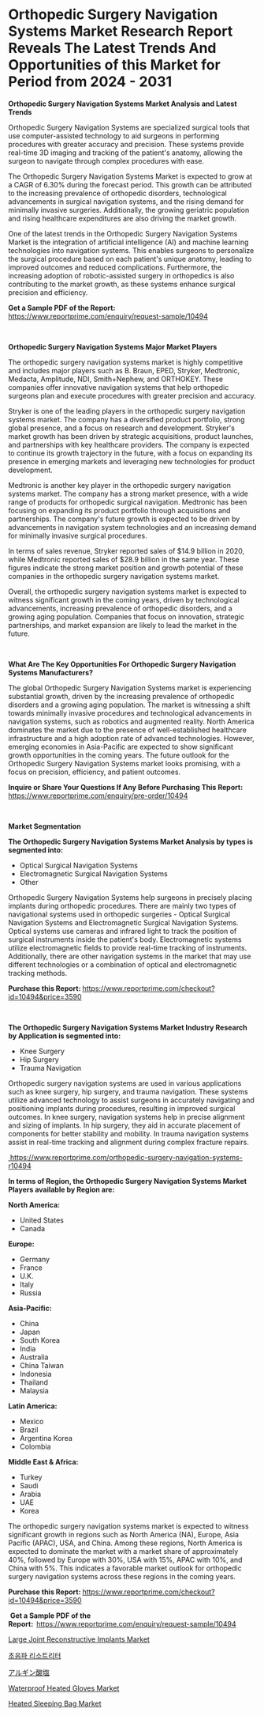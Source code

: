 <p><h1>Orthopedic Surgery Navigation Systems Market Research Report Reveals The Latest Trends And Opportunities of this Market for Period from 2024 - 2031</h1></p><p><strong>Orthopedic Surgery Navigation Systems Market Analysis and Latest Trends</strong></p>
<p><p>Orthopedic Surgery Navigation Systems are specialized surgical tools that use computer-assisted technology to aid surgeons in performing procedures with greater accuracy and precision. These systems provide real-time 3D imaging and tracking of the patient's anatomy, allowing the surgeon to navigate through complex procedures with ease.</p><p>The Orthopedic Surgery Navigation Systems Market is expected to grow at a CAGR of 6.30% during the forecast period. This growth can be attributed to the increasing prevalence of orthopedic disorders, technological advancements in surgical navigation systems, and the rising demand for minimally invasive surgeries. Additionally, the growing geriatric population and rising healthcare expenditures are also driving the market growth.</p><p>One of the latest trends in the Orthopedic Surgery Navigation Systems Market is the integration of artificial intelligence (AI) and machine learning technologies into navigation systems. This enables surgeons to personalize the surgical procedure based on each patient's unique anatomy, leading to improved outcomes and reduced complications. Furthermore, the increasing adoption of robotic-assisted surgery in orthopedics is also contributing to the market growth, as these systems enhance surgical precision and efficiency.</p></p>
<p><strong>Get a Sample PDF of the Report:&nbsp;</strong> <a href="https://www.reportprime.com/enquiry/request-sample/10494">https://www.reportprime.com/enquiry/request-sample/10494</a></p>
<p>&nbsp;</p>
<p><strong>Orthopedic Surgery Navigation Systems Major Market Players</strong></p>
<p><p>The orthopedic surgery navigation systems market is highly competitive and includes major players such as B. Braun, EPED, Stryker, Medtronic, Medacta, Amplitude, NDI, Smith+Nephew, and ORTHOKEY. These companies offer innovative navigation systems that help orthopedic surgeons plan and execute procedures with greater precision and accuracy. </p><p>Stryker is one of the leading players in the orthopedic surgery navigation systems market. The company has a diversified product portfolio, strong global presence, and a focus on research and development. Stryker's market growth has been driven by strategic acquisitions, product launches, and partnerships with key healthcare providers. The company is expected to continue its growth trajectory in the future, with a focus on expanding its presence in emerging markets and leveraging new technologies for product development.</p><p>Medtronic is another key player in the orthopedic surgery navigation systems market. The company has a strong market presence, with a wide range of products for orthopedic surgical navigation. Medtronic has been focusing on expanding its product portfolio through acquisitions and partnerships. The company's future growth is expected to be driven by advancements in navigation system technologies and an increasing demand for minimally invasive surgical procedures.</p><p>In terms of sales revenue, Stryker reported sales of $14.9 billion in 2020, while Medtronic reported sales of $28.9 billion in the same year. These figures indicate the strong market position and growth potential of these companies in the orthopedic surgery navigation systems market.</p><p>Overall, the orthopedic surgery navigation systems market is expected to witness significant growth in the coming years, driven by technological advancements, increasing prevalence of orthopedic disorders, and a growing aging population. Companies that focus on innovation, strategic partnerships, and market expansion are likely to lead the market in the future.</p></p>
<p>&nbsp;</p>
<p><strong>What Are The Key Opportunities For Orthopedic Surgery Navigation Systems Manufacturers?</strong></p>
<p><p>The global Orthopedic Surgery Navigation Systems market is experiencing substantial growth, driven by the increasing prevalence of orthopedic disorders and a growing aging population. The market is witnessing a shift towards minimally invasive procedures and technological advancements in navigation systems, such as robotics and augmented reality. North America dominates the market due to the presence of well-established healthcare infrastructure and a high adoption rate of advanced technologies. However, emerging economies in Asia-Pacific are expected to show significant growth opportunities in the coming years. The future outlook for the Orthopedic Surgery Navigation Systems market looks promising, with a focus on precision, efficiency, and patient outcomes.</p></p>
<p><strong>Inquire or Share Your Questions If Any Before Purchasing This Report:</strong> <a href="https://www.reportprime.com/enquiry/pre-order/10494">https://www.reportprime.com/enquiry/pre-order/10494</a></p>
<p>&nbsp;</p>
<p><strong>Market Segmentation</strong></p>
<p><strong>The Orthopedic Surgery Navigation Systems Market Analysis by types is segmented into:</strong></p>
<p><ul><li>Optical Surgical Navigation Systems</li><li>Electromagnetic Surgical Navigation Systems</li><li>Other</li></ul></p>
<p><p>Orthopedic Surgery Navigation Systems help surgeons in precisely placing implants during orthopedic procedures. There are mainly two types of navigational systems used in orthopedic surgeries - Optical Surgical Navigation Systems and Electromagnetic Surgical Navigation Systems. Optical systems use cameras and infrared light to track the position of surgical instruments inside the patient's body. Electromagnetic systems utilize electromagnetic fields to provide real-time tracking of instruments. Additionally, there are other navigation systems in the market that may use different technologies or a combination of optical and electromagnetic tracking methods.</p></p>
<p><strong>Purchase this Report:&nbsp;</strong><a href="https://www.reportprime.com/checkout?id=10494&price=3590">https://www.reportprime.com/checkout?id=10494&price=3590</a></p>
<p>&nbsp;</p>
<p><strong>The Orthopedic Surgery Navigation Systems Market Industry Research by Application is segmented into:</strong></p>
<p><ul><li>Knee Surgery</li><li>Hip Surgery</li><li>Trauma Navigation</li></ul></p>
<p><p>Orthopedic surgery navigation systems are used in various applications such as knee surgery, hip surgery, and trauma navigation. These systems utilize advanced technology to assist surgeons in accurately navigating and positioning implants during procedures, resulting in improved surgical outcomes. In knee surgery, navigation systems help in precise alignment and sizing of implants. In hip surgery, they aid in accurate placement of components for better stability and mobility. In trauma navigation systems assist in real-time tracking and alignment during complex fracture repairs.</p></p>
<p><a href="https://www.reportprime.com/orthopedic-surgery-navigation-systems-r10494">&nbsp;https://www.reportprime.com/orthopedic-surgery-navigation-systems-r10494</a></p>
<p><strong>In terms of Region, the Orthopedic Surgery Navigation Systems Market Players available by Region are:</strong></p>
<p>
    <p> <strong> North America: </strong>
        <ul>
            <li>United States</li>
            <li>Canada</li>
        </ul>
        </p> 
    <p> <strong> Europe: </strong>
        <ul>
            <li>Germany</li>
            <li>France</li>
            <li>U.K.</li>
            <li>Italy</li>
            <li>Russia</li>
        </ul>
        </p> 
    <p> <strong> Asia-Pacific: </strong>
        <ul>
            <li>China</li>
            <li>Japan</li>
            <li>South Korea</li>
            <li>India</li>
            <li>Australia</li>
            <li>China Taiwan</li>
            <li>Indonesia</li>
            <li>Thailand</li>
            <li>Malaysia</li>
        </ul>
        </p> 
    <p> <strong> Latin America: </strong>
        <ul>
            <li>Mexico</li>
            <li>Brazil</li>
            <li>Argentina Korea</li>
            <li>Colombia</li>
        </ul>
        </p> 
    <p> <strong> Middle East & Africa: </strong>
        <ul>
            <li>Turkey</li>
            <li>Saudi</li>
            <li>Arabia</li>
            <li>UAE</li>
            <li>Korea</li>
        </ul>
    </p>
    </p>
<p><p>The orthopedic surgery navigation systems market is expected to witness significant growth in regions such as North America (NA), Europe, Asia Pacific (APAC), USA, and China. Among these regions, North America is expected to dominate the market with a market share of approximately 40%, followed by Europe with 30%, USA with 15%, APAC with 10%, and China with 5%. This indicates a favorable market outlook for orthopedic surgery navigation systems across these regions in the coming years.</p></p>
<p><strong>Purchase this Report: </strong><a href="https://www.reportprime.com/checkout?id=10494&price=3590">https://www.reportprime.com/checkout?id=10494&price=3590</a></p>
<p>&nbsp;<strong>Get a Sample PDF of the Report:&nbsp;&nbsp;</strong><a href="https://www.reportprime.com/enquiry/request-sample/10494">https://www.reportprime.com/enquiry/request-sample/10494</a></p>
<p><strong></strong></p>
<p><p><a href="https://github.com/Valeridd446677/Market-Research-Report-List-1/blob/main/large-joint-reconstructive-implants-market.md">Large Joint Reconstructive Implants Market</a></p><p><a href="https://github.com/Hubertstyenger6685/Market-Research-Report-List-1/blob/main/351113574373.md">초음파 리소트리터</a></p><p><a href="https://github.com/zoetazuur/Market-Research-Report-List-1/blob/main/265465079548.md">アルギン酸塩</a></p><p><a href="https://issuu.com/reportprime-2/docs/waterproof-heated-gloves-market-size-2030.pptx">Waterproof Heated Gloves Market</a></p><p><a href="https://issuu.com/reportprime-2/docs/heated-sleeping-bag-market-size-2030.pptx">Heated Sleeping Bag Market</a></p></p>